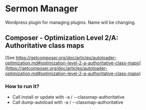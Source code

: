 # Sermon Manager
Wordpress plugin for managing plugins. Name will be changing.

## Composer - Optimization Level 2/A: Authoritative class maps
[See https://getcomposer.org/doc/articles/autoloader-optimization.md#optimization-level-2-a-authoritative-class-maps](https://getcomposer.org/doc/articles/autoloader-optimization.md#optimization-level-2-a-authoritative-class-maps)


### How to run it?
* Call install or update with -a / --classmap-authoritative
* Call dump-autoload with -a / --classmap-authoritative